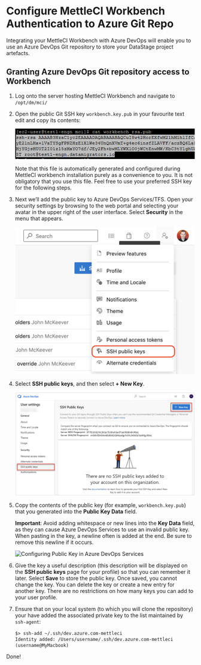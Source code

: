 # Configure MettleCI Workbench Authentication to Azure Git Repo

Integrating your MettleCI Workbench with Azure DevOps will enable you to use an Azure DevOps Git repository to store your DataStage project artefacts.

## Granting Azure DevOps Git repository access to Workbench

1.  Log onto the server hosting MettleCI Workbench and navigate to `/opt/dm/mci/`
    
2.  Open the public Git SSH key `workbench.key.pub` in your favourite text edit and copy its contents:
    
    ![](./attachments/image-20191030-004949.png)
    
    Note that this file is automatically generated and configured during MettleCI workbench installation purely as a convenience to you. It is not obligatory that you use this file. Feel free to use your preferred SSH key for the following steps.
    
3.  Next we’ll add the public key to Azure DevOps Services/TFS. Open your security settings by browsing to the web portal and selecting your avatar in the upper right of the user interface. Select **Security** in the menu that appears.
    
    ![](./attachments/image-20200915-031817.png)
    
4.  Select **SSH public keys**, and then select **\+ New Key**.
    
    ![](./attachments/image-20200916-140735.png)
    
5.  Copy the contents of the public key (for example, `workbench.key.pub`) that you generated into the **Public Key Data** field.
    
    **Important**: Avoid adding whitespace or new lines into the **Key Data** field, as they can cause Azure DevOps Services to use an invalid public key. When pasting in the key, a newline often is added at the end. Be sure to remove this newline if it occurs.
    
    ![Configuring Public Key in Azure DevOps Services](https://docs.microsoft.com/en-us/azure/devops/repos/git/media/use-ssh-authentication/ssh_key_input.png?view=azure-devops)
    
6.  Give the key a useful description (this description will be displayed on the **SSH public keys** page for your profile) so that you can remember it later. Select **Save** to store the public key. Once saved, you cannot change the key. You can delete the key or create a new entry for another key. There are no restrictions on how many keys you can add to your user profile.
    
7.  Ensure that on your local system (to which you will clone the repository) your have added the associated private key to the list maintained by `ssh-agent`:
    
    ```
    $> ssh-add ~/.ssh/dev.azure.com-mettleci
    Identity added: /Users/username/.ssh/dev.azure.com-mettleci (username@MyMacbook)
    ```
    

Done!